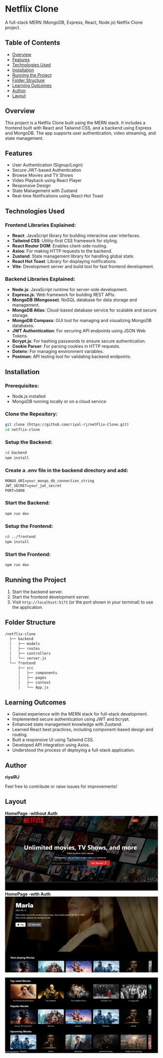 # Netflix Clone

A full-stack MERN (MongoDB, Express, React, Node.js) Netflix Clone project.

## Table of Contents
- [Overview](#overview)
- [Features](#features)
- [Technologies Used](#technologies-used)
- [Installation](#installation)
- [Running the Project](#running-the-project)
- [Folder Structure](#folder-structure)
- [Learning Outcomes](#learning-outcomes)
- [Author](#author)
- [Layout](#layout)

## Overview
This project is a Netflix Clone built using the MERN stack. It includes a frontend built with React and Tailwind CSS, and a backend using Express and MongoDB. The app supports user authentication, video streaming, and state management.

## Features
- User Authentication (Signup/Login)
- Secure JWT-based Authentication
- Browse Movies and TV Shows
- Video Playback using React Player
- Responsive Design
- State Management with Zustand
- Real-time Notifications using React Hot Toast

## Technologies Used

### Frontend Libraries Explained:
- **React**: JavaScript library for building interactive user interfaces.
- **Tailwind CSS**: Utility-first CSS framework for styling.
- **React Router DOM**: Enables client-side routing.
- **Axios**: For making HTTP requests to the backend.
- **Zustand**: State management library for handling global state.
- **React Hot Toast**: Library for displaying notifications.
- **Vite**: Development server and build tool for fast frontend development.

### Backend Libraries Explained:
- **Node.js**: JavaScript runtime for server-side development.
- **Express.js**: Web framework for building REST APIs.
- **MongoDB (Mongoose)**: NoSQL database for data storage and management.
- **MongoDB Atlas**: Cloud-based database service for scalable and secure storage.
- **MongoDB Compass**: GUI tool for managing and visualizing MongoDB databases.
- **JWT Authentication**: For securing API endpoints using JSON Web Tokens.
- **Bcrypt.js**: For hashing passwords to ensure secure authentication.
- **Cookie Parser**: For parsing cookies in HTTP requests.
- **Dotenv**: For managing environment variables.
- **Postman**: API testing tool for validating backend endpoints.

## Installation

### Prerequisites:
- Node.js installed
- MongoDB running locally or on a cloud service

### Clone the Repository:
```bash
git clone (https://github.com/riyal-rj/netFlix-Clone.git)
cd netflix-clone
```

### Setup the Backend:
```bash
cd backend
npm install
```

### Create a .env file in the backend directory and add:
```
MONGO_URI=your_mongo_db_connection_string
JWT_SECRET=your_jwt_secret
PORT=5000
```

### Start the Backend:
```bash
npm run dev
```

### Setup the Frontend:
```bash
cd ../frontend
npm install
```

### Start the Frontend:
```bash
npm run dev
```

## Running the Project
1. Start the backend server.
2. Start the frontend development server.
3. Visit `http://localhost:5173` (or the port shown in your terminal) to use the application.

## Folder Structure
```
/netflix-clone
  ├── backend
  │   ├── models
  │   ├── routes
  │   ├── controllers
  │   └── server.js
  └── frontend
      ├── src
      │   ├── components
      │   ├── pages
      │   ├── context
      │   └── App.js
```

## Learning Outcomes
- Gained experience with the MERN stack for full-stack development.
- Implemented secure authentication using JWT and bcrypt.
- Enhanced state management knowledge with Zustand.
- Learned React best practices, including component-based design and routing.
- Built a responsive UI using Tailwind CSS.
- Developed API integration using Axios.
- Understood the process of deploying a full-stack application.

## Author
**riyalRJ**

Feel free to contribute or raise issues for improvements!

## Layout
**HomePage -without Auth**
![alt text](image.png)
**HomePage -with Auth**
![alt text](image-1.png)

![alt text](image-2.png)
